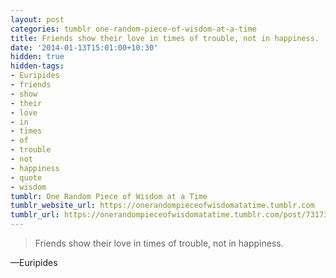 ```yaml
---
layout: post
categories: tumblr one-random-piece-of-wisdom-at-a-time
title: Friends show their love in times of trouble, not in happiness.
date: '2014-01-13T15:01:00+10:30'
hidden: true
hidden-tags:
- Euripides
- friends
- show
- their
- love
- in
- times
- of
- trouble
- not
- happiness
- quote
- wisdom
tumblr: One Random Piece of Wisdom at a Time
tumblr_website_url: https://onerandompieceofwisdomatatime.tumblr.com
tumblr_url: https://onerandompieceofwisdomatatime.tumblr.com/post/73173814337/friends-show-their-love-in-times-of-trouble-not
---
```

> Friends show their love in times of trouble, not in happiness.

—Euripides
